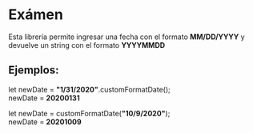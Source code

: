 # Exámen
Esta librería permite ingresar una fecha con el formato **MM/DD/YYYY** y devuelve un string con el formato **YYYYMMDD**

## Ejemplos:
let newDate = **"1/31/2020"**.customFormatDate();\
newDate = **20200131**

let newDate = customFormatDate(**"10/9/2020"**);\
newDate = **20201009**
